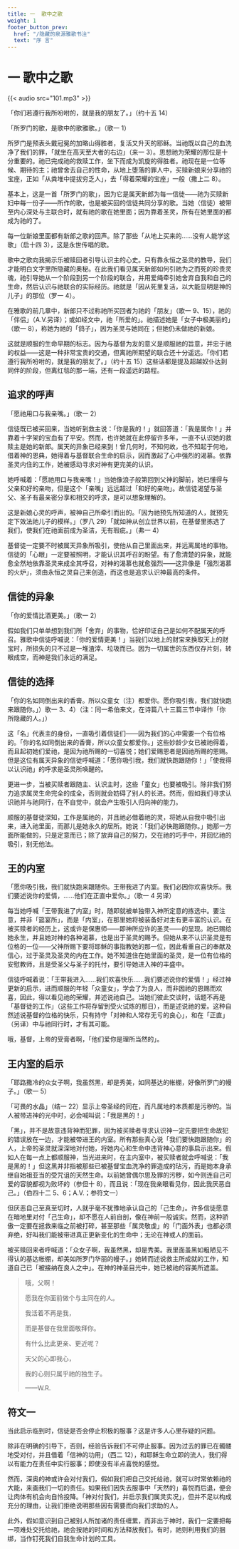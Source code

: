 ```yaml
---
title: 一  歌中之歌
weight: 1
footer_button_prev:
  href: "/隐藏的泉源雅歌书注"
  text: "序 言"
---
```


# 一 歌中之歌

{{< audio src="101.mp3" >}}

「你们若遵行我所吩咐的，就是我的朋友了。」（约十五 14）

「所罗门的歌，是歌中的歌雅歌。」（歌一 1）

所罗门是预表头戴冠冕的加略山得胜者，复活又升天的耶稣。当祂既以自己的血洗净了我们的罪，「就坐在高天至大者的右边」（来一 3）。思想祂为荣耀的那位是十分重要的。祂已完成祂的救赎工作，坐下而成为凯旋的得胜者。祂现在是一位等候、期待的主；祂曾舍去自己的性命，从地上堕落的罪人中，买赎新娘来分享祂的宝座，正如「从粪堆中提拔穷乏人」，去「得着荣耀的宝座」一般（撒上二 8）。

基本上，这是一首「所罗门的歌」，因为它是属天新郎为每一信徒——祂为买赎新妇中每一份子——所作的歌，也是被买回的信徒共同分享的歌。当她（信徒）被带至内心深处与主联合时，就有祂的歌在她里面；因为靠着圣灵，所有在她里面的都成为祂的了。

每一位新娘里面都有新郎之歌的回声。除了那些「从地上买来的……没有人能学这歌」（启十四 3），这是永世传唱的歌。

歌中之歌向我揭示乐被赎回者引导认识主的心史。只有靠永恒之圣灵的教导，我们才能明白文字里所隐藏的奥秘。在此我们看见属天新郎如何引祂为之而死的珍贵灵魂，祂引导她从一个阶段到另一个阶段的联合，并用爱绳牵引她舍弃自我和自己的生命，然后认识与祂联合的实际经历。祂就是「因从死里复活，以大能显明是神的儿子」的那位（罗一 4）。

在雅歌的前几章中，新郎只不过称祂所买回者为祂的「朋友」（歌一 9、15），祂的「伴侣」（A.V.另译）；或如经文中，祂「所爱的」。祂描述她是「女子中极美丽的」（歌一 8），称她为祂的「鸽子」，因为圣灵与她同在；但她仍未做祂的新娘。

这就是顺服的生命早期的标志。因为与基督为友的意义是顺服祂的旨意，并忠于祂的权益——这是一种非常宝贵的交通，但离祂所期望的联合还十分遥远。「你们若遵行我所吩咐的，就是我的朋友了。」（约十五 15）这些话都是提及超越奴仆达到同伴的阶段，但离红毯的那一端，还有一段遥远的路程。

## 追求的呼声

「愿祂用口与我亲嘴。」（歌一 2）

信徒既已被买回来，当她听到救主说：「你是我的！」就回答道：「我是属你！」并靠着十字架的宝血有了平安。然而，也许她就在此停留许多年，一直不认识她的救赎主是她的新郎。属天的异象已经来到！曾几何时，不知何故，也不知起于何地，借着神的恩典，她得着与基督联合生命的启示，因而激起了心中强烈的渴慕。依靠圣灵内住的工作，她被感动寻求对神有更完美的认识。

她呼喊着：「愿祂用口与我亲嘴！」当她像浪子般第回到父神的脚前，她已懂得与父亲和好的亲吻，但是这个「亲嘴」远远超过「和好的亲吻」。故信徒渴望与圣父、圣子有最亲密分享和相交的呼求，是可以想象理解的。

这是新娘心灵的呼声，被神自己所牵引而出的。「因为祂预先所知道的人，就预先定下效法祂儿子的模样。」（罗八 29）「就如神从创立世界以前，在基督里拣选了我们，使我们在祂面前成为圣洁，无有瑕疵。」（弗一 4）

基督徒一定要不时被属天异象所吸引，使他从自己里面出来，并远离属地的事物。信徒的「心眼」一定要被照明，才能认识其呼召的盼望。有了愈清楚的异象，就能愈全然地依靠圣灵来成全其呼召，对神的渴慕也就愈强烈——这异像是「强烈渴慕的火炉」，须由永恒之灵自己来创造，而这也是追求认识神最高的条件。

## 信徒的异象

「你的爱情比酒更美。」（歌一 2）

假如我们只单单想到我们所「舍弃」的事物，恰好印证自己是如何不配属天的呼召。雅歌中信徒呼喊说：「你的爱情更美！」当我们以地上的财宝来换取天上的财宝时，所损失的只不过是一堆渣滓、垃圾而已。因为一切属世的东西仅存片刻，转眼成空，而神是我们永远的满足。

## 信徒的选择

「你的名如同倒出来的香膏。所以众童女（注）都爱你。愿你吸引我，我们就快跑来跟随你。」）歌一 3、4）（注：同一希伯来文，在诗篇八十三篇三节中译作「你所隐藏的人。」）

这「名」代表主的身份，一直吸引着信徒们——因为我们的心中需要一个有位格的。「你的名如同倒出来的香膏，所以众童女都爱你。」这些妙龄少女已被祂得着，而且起初她们爱祂，是因为祂所赐的一切喜悦；她们爱赐恩者是因祂所赐的恩赐。但是这位有属天异象的信徒呼喊道：「愿你吸引我，我们就快跑跟随你！」「使我得以认识祂」的呼求是圣灵所唤醒的。

更进一步，当被买赎者跟随主、认识主时，这些「童女」也要被吸引。除非我们努力追求属灵生命完全的成全，否则就会妨碍了别人的长进。然而，假如我们寻求认识祂并与祂同行，在不自觉中，就会产生吸引人归向神的能力。

顺服的基督徒深知，工作是属祂的，并且祂必借着祂的灵，将她从自我中吸引出来，进入祂里面，而那儿是她永久的居所。她说：「我们必快跑跟随你。」她那一方面所能做的，只是定意而已；除了放弃自己的努力，交在祂的巧手中，并回忆祂的吸引，别无他法。

## 王的内室

「愿你吸引我，我们就快跑来跟随你。王带我进了内室。我们必因你欢喜快乐。我们要述说你的爱情，……他们在正直中爱你。」（歌一 4 另译）

每当她呼喊「王带我进了内室」时，随即就被单独带入神所定意的拣选中。要注意，并非「筵宴所」，而是「内室」，在那里她将被装备好对主有更丰富的认识。在被买赎者的经历上，这或许是保惠师——即神所应许的圣灵——的显现。祂已赐给她永生，并且她对神的各种渴慕，也是出于圣灵的赐予。但她从来不认识圣灵是有位格的一位——父神所赐下要将耶稣的事指教她的那一位，因此看重自己的奉献及信心，过于圣灵及圣灵的内在工作。她不知道住在她里面的圣灵，是一位有位格的安慰教师，且是受圣父与圣子的托付，要引导她进入神的丰盛中。

信徒呼喊着说：「王带我进入……我们欢喜快乐……我们要述说你的爱情！」经过神更新的启示，进而顺服的年轻「众童女」，学会了为良人，而非因祂的恩赐而欢喜，因此，得以看见祂的荣耀，并述说祂自己。当她们彼此交谈时，话题不再是「基督徒的工作」（这些工作将存留到受火试炼的那日），而是述说祂的爱。这种自然述说基督的位格的快乐，只有持守「对神和人常存无亏的良心」，和在「正直」（另译）中与祂同行时，才有其可能。

哦，基督，上帝的受膏者啊，「他们爱你是理所当然的」。

## 王内室的启示

「耶路撒冷的众女子啊，我虽然黑，却是秀美，如同基达的帐棚，好像所罗门的幔子。」（歌一 5）

「可畏的水晶」（结一 22）显示上帝圣经的同在，而凡属地的本质都是污秽的。当人被带进神的光中时，必会喊叫说：「我是黑的！」

「黑」，并不是故意违背神而犯罪，因为被买赎者寻求认识神一定先要把生命故犯的错误放在一边，才能被带进王的内室。所有那些真心说「我们要快跑跟随你」的人，上帝的圣灵就深深地对付她，将她内心和生命中违背神心意的事启示出来。假如人在每一点上都顺服神，当光进来时，在主内室中，被买赎者就会呼喊说：「我是黑的！」但这黑并非指被那些已被基督宝血洗净的罪造成的玷污，而是她本身承继自始祖亚当的受咒诅的天然生命。以前她曾偶尔思及罪的污秽，如今则连自己可爱的容貌都视为败坏的（参但十 8），而且说：「现在我亲眼看见你，因此我厌恶自己。」（伯四十二 5、6；A.V.；参符文一）

但厌恶自己至真至切时，人就乎毫不犹豫地承认自己的「己生命」。许多信徒愿意在暗地里对付「己生命」，却不愿在人前自剖，像在神前一般诚实。然而，这种骄傲一定要在拯救来临之前被打碎，甚至那些「属灵敬虔」的「门面外表」也都必须弃绝，好叫我们能被带进真正更新变化的生命中；无论在神或人的面前。

被买赎回来者呼喊道：「众女子啊，我虽然黑，却是秀美。我里面虽黑如粗陋见不得认的基达帐棚，却美如所罗门华丽的幔子。」她转而述说救主所成就的工作，知道自己已「被接纳在良人之中」。在神的神圣目光中，她已被祂的容美所遮盖。

> 哦，父啊！
>
> 愿我在你面前做个与主同在的人。
>
> 我活着不再是我，
>
> 而是基督在我里面敬拜你。
>
> 有什么比此更亲、更近呢？
>
> 天父的心即我心，
>
> 我的心则只属乎祂的独生子。
>
> ——W.R.

## 符文一

当此启示临到时，信徒是否会停止积极的服事？这是许多人心里存疑的问题。

除非在明确的引导下，否则，经验告诉我们不可停止服事。因为过去的罪已在髑髅地受对付，并且借着「信神的功用」（西二 12），和耶稣生命立即的流人，我们得以有能力在责任中实行服事；即使没有半点喜悦的感觉。

然而，深奥的神或许会对付我们，假如我们把自己交托给祂，就可以时常依赖祂的大能，来画我们一切的责任。如果我们因失去服事中「天然的」喜悦而后退，便会让肉体有机会向自怜投降。「神对付我们，并启示我们属灵实况」，但并不足以构成充分的理由，让我们拒绝说明那些因有需要而向我们求助的人。

此外，假如意识到自己被别人所加诸的责任缠累，而非出于神时，我们一定要把每一项难处交托给祂，祂会按祂的时间和方法释放我们。有时，祂则利用我们的捆绑，当作钉死我们自我生命计划的工具。
